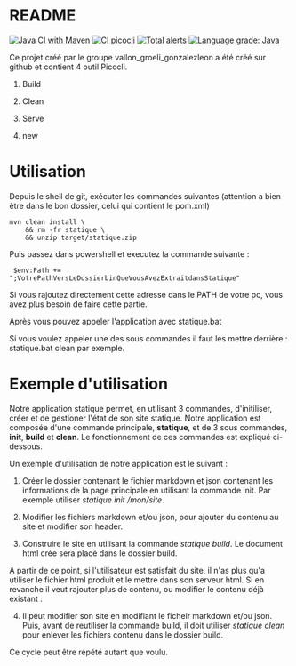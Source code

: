 # README

[![Java CI with Maven](https://github.com/gen-classroom/projet-vallon_groeli_gonzalezleon/actions/workflows/maven.yml/badge.svg)](https://github.com/gen-classroom/projet-vallon_groeli_gonzalezleon/actions/workflows/maven.yml) [![CI picocli](https://github.com/gen-classroom/projet-vallon_groeli_gonzalezleon/actions/workflows/commandLineTests.yml/badge.svg)](https://github.com/gen-classroom/projet-vallon_groeli_gonzalezleon/actions/workflows/commandLineTests.yml) [![Total alerts](https://img.shields.io/lgtm/alerts/g/gen-classroom/projet-vallon_groeli_gonzalezleon.svg?logo=lgtm&logoWidth=18)](https://lgtm.com/projects/g/gen-classroom/projet-vallon_groeli_gonzalezleon/alerts/) [![Language grade: Java](https://img.shields.io/lgtm/grade/java/g/gen-classroom/projet-vallon_groeli_gonzalezleon.svg?logo=lgtm&logoWidth=18)](https://lgtm.com/projects/g/gen-classroom/projet-vallon_groeli_gonzalezleon/context:java)

Ce projet créé par le groupe vallon_groeli_gonzalezleon a été créé sur github et contient 4 outil Picocli.

1. Build

2. Clean

3. Serve 

4. new


# Utilisation
Depuis le shell de git, exécuter les commandes suivantes (attention a bien être dans le bon dossier, celui qui contient le pom.xml)
```
mvn clean install \
    && rm -fr statique \
    && unzip target/statique.zip
```
Puis passez dans powershell et executez la commande suivante : 
```
 $env:Path += ";VotrePathVersLeDossierbinQueVousAvezExtraitdansStatique"
 ```
 Si vous rajoutez directement cette adresse dans le PATH de votre pc, vous avez plus besoin de faire cette partie.

Après vous pouvez appeler l'application avec statique.bat

Si vous voulez appeler une des sous commandes il faut les mettre derrière : statique.bat clean par exemple.

# Exemple d'utilisation

Notre application statique permet, en utilisant 3 commandes, d'initiliser, créer et de gestioner l'état de son site statique. Notre application est composée d'une commande principale, **statique**, et de 3 sous commandes, **init**, **build** et **clean**. Le fonctionnement de ces commandes est expliqué ci-dessous.

Un exemple d'utilisation de notre application est le suivant : 

1. Créer le dossier contenant le fichier markdown et json contenant les informations de la page principale en utilisant la commande init. Par exemple utiliser *statique init /mon/site*.

2. Modifier les fichiers markdown et/ou json, pour ajouter du contenu au site et modifier son header.
3. Construire le site en utilisant la commande *statique build*. Le document html crée sera placé dans le dossier build.

A partir de ce point, si l'utilisateur est satisfait du site, il n'as plus qu'a utiliser le fichier html produit et le mettre dans son serveur html. Si en revanche il veut rajouter plus de contenu, ou modifier le contenu déjà existant : 

4. Il peut modifier son site en modifiant le ficheir markdown et/ou json. Puis, avant de reutiliser la commande build, il doit utiliser *statique clean* pour enlever les fichiers contenu dans le dossier build.

Ce cycle peut être répété autant que voulu.
